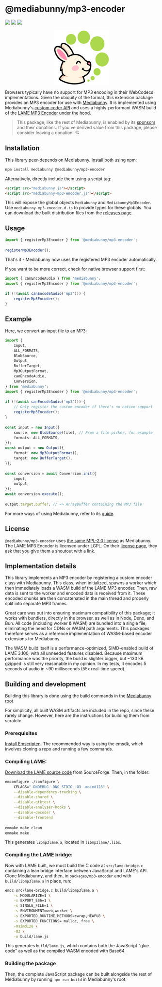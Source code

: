 # @mediabunny/mp3-encoder

[![](https://img.shields.io/npm/v/@mediabunny/mp3-encoder)](https://www.npmjs.com/package/@mediabunny/mp3-encoder)
[![](https://img.shields.io/bundlephobia/minzip/@mediabunny/mp3-encoder)](https://bundlephobia.com/package/@mediabunny/mp3-encoder)
[![](https://img.shields.io/npm/dm/@mediabunny/mp3-encoder)](https://www.npmjs.com/package/@mediabunny/mp3-encoder)

<div align="center">
    <img src="./logo.svg" width="180" height="180">
</div>

Browsers typically have no support for MP3 encoding in their WebCodecs implementations. Given the ubiquity of the format, this extension package provides an MP3 encoder for use with [Mediabunny](https://github.com/Vanilagy/mediabunny). It is implemented using Mediabunny's [custom coder API](https://mediabunny.dev/guide/supported-formats-and-codecs#custom-coders) and uses a highly-performant WASM build of the [LAME MP3 Encoder](https://lame.sourceforge.io/) under the hood.

> This package, like the rest of Mediabunny, is enabled by its [sponsors](https://mediabunny.dev/#sponsors) and their donations. If you've derived value from this package, please consider leaving a donation! 💘

## Installation

This library peer-depends on Mediabunny. Install both using npm:
```bash
npm install mediabunny @mediabunny/mp3-encoder
```

Alternatively, directly include them using a script tag:
```html
<script src="mediabunny.js"></script>
<script src="mediabunny-mp3-encoder.js"></script>
```

This will expose the global objects `Mediabunny` and `MediabunnyMp3Encoder`. Use `mediabunny-mp3-encoder.d.ts` to provide types for these globals. You can download the built distribution files from the [releases page](https://github.com/Vanilagy/mediabunny/releases).

## Usage

```ts
import { registerMp3Encoder } from '@mediabunny/mp3-encoder';

registerMp3Encoder();
```
That's it - Mediabunny now uses the registered MP3 encoder automatically.

If you want to be more correct, check for native browser support first:
```ts
import { canEncodeAudio } from 'mediabunny';
import { registerMp3Encoder } from '@mediabunny/mp3-encoder';

if (!(await canEncodeAudio('mp3'))) {
    registerMp3Encoder();
}
```

## Example

Here, we convert an input file to an MP3:

```ts
import {
    Input,
    ALL_FORMATS,
    BlobSource,
    Output,
    BufferTarget,
    Mp3OutputFormat,
    canEncodeAudio,
    Conversion,
} from 'mediabunny';
import { registerMp3Encoder } from '@mediabunny/mp3-encoder';

if (!(await canEncodeAudio('mp3'))) {
    // Only register the custom encoder if there's no native support
    registerMp3Encoder();
}

const input = new Input({
    source: new BlobSource(file), // From a file picker, for example
    formats: ALL_FORMATS,
});
const output = new Output({
    format: new Mp3OutputFormat(),
    target: new BufferTarget(),
});

const conversion = await Conversion.init({
    input,
    output,
});
await conversion.execute();

output.target.buffer; // => ArrayBuffer containing the MP3 file
```

For more ways of using Mediabunny, refer to its [guide](https://mediabunny.dev/guide/introduction).

## License

`@mediabunny/mp3-encoder` uses [the same MPL-2.0 license](https://sourceforge.net/projects/lame/files/lame/) as Mediabunny. The LAME MP3 Encoder is licensed under LGPL. On their [license page](https://lame.sourceforge.io/license.txt), they ask that you give them a shoutout with a link.

## Implementation details

This library implements an MP3 encoder by registering a custom encoder class with Mediabunny. This class, when initialized, spawns a worker which then immediately loads a WASM build of the LAME MP3 encoder. Then, raw data is sent to the worker and encoded data is received from it. These encoded chunks are then concatenated in the main thread and properly split into separate MP3 frames.

Great care was put into ensuring maximum compatibility of this package; it works with bundlers, directly in the browser, as well as in Node, Deno, and Bun. All code (including worker & WASM) are bundled into a single file, eliminating the need for CDNs or WASM path arguments. This packages therefore serves as a reference implementation of WASM-based encoder extensions for Mediabunny.

The WASM build itself is a performance-optimized, SIMD-enabled build of LAME 3.100, with all unneeded features disabled. Because maximum performance was the priority, the build is slighter bigger, but ~130 kB gzipped is still very reasonable in my opinion. In my tests, it encodes 5 seconds of audio in ~90 milliseconds (55x real-time speed).

## Building and development

Building this library is done using the build commands in the [Mediabunny root](https://github.com/Vanilagy/mediabunny).

For simplicity, all built WASM artifacts are included in the repo, since these rarely change. However, here are the instructions for building them from scratch:

### Prerequisites

[Install Emscripten](https://emscripten.org/docs/getting_started/downloads.html). The recommended way is using the emsdk, which involves cloning a repo and running a few commands.

### Compiling LAME:

[Download the LAME source code](https://sourceforge.net/projects/lame/files/lame/) from SourceForge. Then, in the folder:

```bash
emconfigure ./configure \
    CFLAGS="-DNDEBUG -DNO_STDIO -O3 -msimd128" \
    --disable-dependency-tracking \
    --disable-shared \
    --disable-gtktest \
    --disable-analyzer-hooks \
    --disable-decoder \
    --disable-frontend

emmake make clean
emmake make
```

This generates `libmp3lame.a`, located in `libmp3lame/.libs`.

### Compiling the LAME bridge:

Now with LAME built, we must build the C code at `src/lame-bridge.c` containing a lean bridge interface between JavaScript and LAME's API. Clone Mediabunny, and then, in `packages/mp3-encoder` and with `build/libmp3lame.a` in place, run:

```bash
emcc src/lame-bridge.c build/libmp3lame.a \
    -s MODULARIZE=1 \
    -s EXPORT_ES6=1 \
    -s SINGLE_FILE=1 \
    -s ENVIRONMENT=web,worker \
    -s EXPORTED_RUNTIME_METHODS=cwrap,HEAPU8 \
    -s EXPORTED_FUNCTIONS=_malloc,_free \
    -msimd128 \
    -O3 \
    -o build/lame.js
```

This generates `build/lame.js`, which contains both the JavaScript "glue code" as well as the compiled WASM encoded with Base64.

### Building the package

Then, the complete JavaScript package can be built alongside the rest of Mediabunny by running `npm run build` in Mediabunny's root.